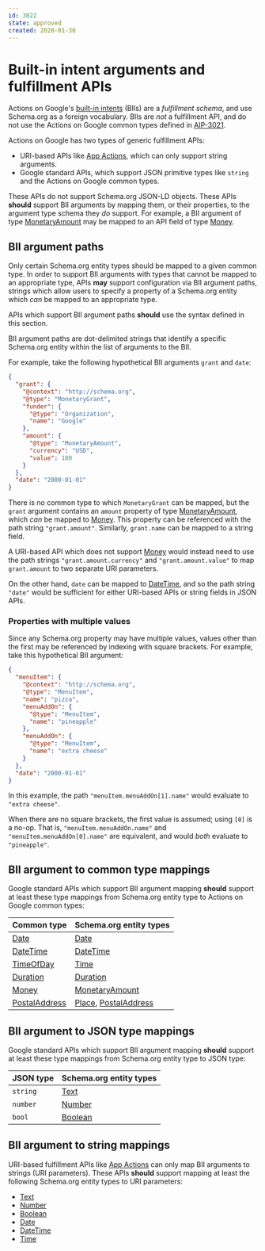 ```yaml
---
id: 3022
state: approved
created: 2020-01-30
---
```


# Built-in intent arguments and fulfillment APIs

Actions on Google's [built-in intents][bii] (BIIs) are a _fulfillment schema_,
and use Schema.org as a foreign vocabulary. BIIs are _not_ a fulfillment API,
and do not use the Actions on Google common types defined in [AIP-3021][].

Actions on Google has two types of generic fulfillment APIs:

- URI-based APIs like [App Actions][], which can only support string arguments.
- Google standard APIs, which support JSON primitive types like `string` and
  the Actions on Google common types.

These APIs do not support Schema.org JSON-LD objects. These APIs **should**
support BII arguments by mapping them, or their properties, to the argument
type schema they _do_ support. For example, a BII argument of type
[MonetaryAmount][schema-monetaryamount] may be mapped to an API field of type
[Money][].

## BII argument paths

Only certain Schema.org entity types should be mapped to a given common type.
In order to support BII arguments with types that cannot be mapped to an
appropriate type, APIs **may** support configuration via BII argument paths,
strings which allow users to specify a property of a Schema.org entity which
_can_ be mapped to an appropriate type.

APIs which support BII argument paths **should** use the syntax defined in this
section.

BII argument paths are dot-delimited strings that identify a specific
Schema.org entity within the list of arguments to the BII.

For example, take the following hypothetical BII arguments `grant` and `date`:

```json
{
  "grant": {
    "@context": "http://schema.org",
    "@type": "MonetaryGrant",
    "funder": {
      "@type": "Organization",
      "name": "Google"
    },
    "amount": {
      "@type": "MonetaryAmount",
      "currency": "USD",
      "value": 100
    }
  },
  "date": "2000-01-01"
}
```

There is no common type to which `MonetaryGrant` can be mapped, but the `grant`
argument contains an `amount` property of type
[MonetaryAmount][schema-monetaryamount], which _can_ be mapped to [Money][].
This property can be referenced with the path string `"grant.amount"`.
Similarly, `grant.name` can be mapped to a string field.

A URI-based API which does not support [Money][] would instead need to use the
path strings `"grant.amount.currency"` and `"grant.amount.value"` to map
`grant.amount` to two separate URI parameters.

On the other hand, `date` can be mapped to [DateTime][], and so the path string
`"date"` would be sufficient for either URI-based APIs or string fields in JSON
APIs.

### Properties with multiple values

Since any Schema.org property may have multiple values, values other than the
first may be referenced by indexing with square brackets. For example, take
this hypothetical BII argument:

```json
{
  "menuItem": {
    "@context": "http://schema.org",
    "@type": "MenuItem",
    "name": "pizza",
    "menuAddOn": {
      "@type": "MenuItem",
      "name": "pineapple"
    },
    "menuAddOn": {
      "@type": "MenuItem",
      "name": "extra cheese"
    }
  },
  "date": "2000-01-01"
}
```

In this example, the path `"menuItem.menuAddOn[1].name"` would evaluate to
`"extra cheese"`.

When there are no square brackets, the first value is assumed; using `[0]` is a
no-op. That is, `"menuItem.menuAddOn.name"` and `"menuItem.menuAddOn[0].name"`
are equivalent, and would _both_ evaluate to `"pineapple"`.

## BII argument to common type mappings

Google standard APIs which support BII argument mapping **should** support at
least these type mappings from Schema.org entity type to Actions on Google
common types:

| Common type       | Schema.org entity types                                      |
| ----------------- | ------------------------------------------------------------ |
| [Date][]          | [Date][schema-date]                                          |
| [DateTime][]      | [DateTime][schema-datetime]                                  |
| [TimeOfDay][]     | [Time][schema-time]                                          |
| [Duration][]      | [Duration][schema-duration]                                  |
| [Money][]         | [MonetaryAmount][schema-monetaryamount]                      |
| [PostalAddress][] | [Place][schema-place], [PostalAddress][schema-postaladdress] |

## BII argument to JSON type mappings

Google standard APIs which support BII argument mapping **should** support at
least these type mappings from Schema.org entity type to JSON type:

| JSON type | Schema.org entity types   |
| --------- | ------------------------- |
| `string`  | [Text][schema-text]       |
| `number`  | [Number][schema-number]   |
| `bool`    | [Boolean][schema-boolean] |

## BII argument to string mappings

URI-based fulfillment APIs like [App Actions][] can only map BII arguments to
strings (URI parameters). These APIs **should** support mapping at least the
following Schema.org entity types to URI parameters:

- [Text][schema-text]
- [Number][schema-number]
- [Boolean][schema-boolean]
- [Date][schema-date]
- [DateTime][schema-datetime]
- [Time][schema-time]

<!-- prettier-ignore-start -->
[aip-3021]: ./3021.md
[date]: https://github.com/googleapis/api-common-protos/tree/master/google/type/date.proto
[datetime]: https://github.com/googleapis/googleapis/blob/master/google/type/datetime.proto
[timeofday]: https://github.com/googleapis/api-common-protos/tree/master/google/type/timeofday.proto
[duration]: https://github.com/protocolbuffers/protobuf/tree/master/src/google/protobuf/duration.proto
[money]: https://github.com/googleapis/api-common-protos/tree/master/google/type/money.proto
[postaladdress]: https://github.com/googleapis/api-common-protos/tree/master/google/type/postal_address.proto
[app actions]: https://developers.google.com/assistant/app/intents#handling_intent_parameters
[schema-date]: https://schema.org/Date
[schema-datetime]: https://schema.org/DateTime
[schema-time]: https://schema.org/Time
[schema-duration]: http://schema.org/Duration
[schema-monetaryamount]: https://schema.org/MonetaryAmount
[schema-place]: https://schema.org/Place
[schema-postaladdress]: https://schema.org/PostalAddress
[schema-text]: https://schema.org/Text
[schema-number]: https://schema.org/Number
[schema-boolean]: https://schema.org/Boolean
[bii]: https://developers.google.com/assistant/app/reference/built-in-intents/
<!-- prettier-ignore-end -->
